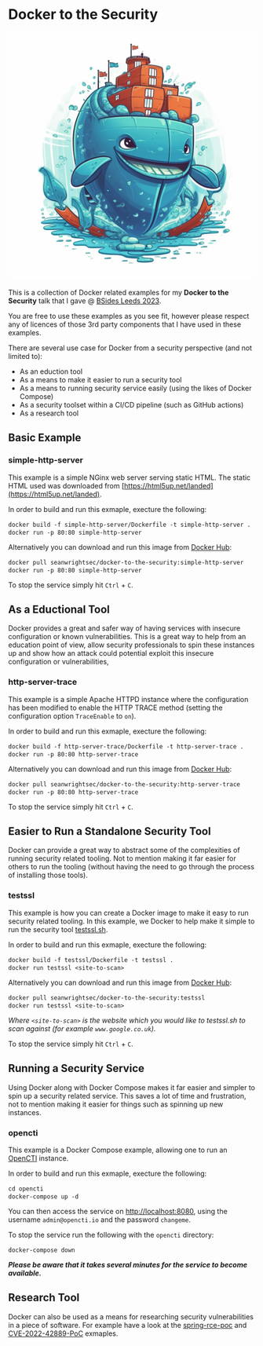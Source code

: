 # Docker to the Security

<p align="center">
  <img src="./docker-to-the-security.png?raw=true" alt="Custom Docker image"/>
</p>

This is a collection of Docker related examples for my **Docker to the Security** talk that I gave @ [BSides Leeds 2023](https://bsidesleeds.com/).

You are free to use these examples as you see fit, however please respect any of licences of those 3rd party components that I have used in these examples.

There are several use case for Docker from a security perspective (and not limited to):

* As an eduction tool
* As a means to make it easier to run a security tool
* As a means to running security service easily (using the likes of Docker Compose)
* As a security toolset within a CI/CD pipeline (such as GitHub actions)
* As a research tool

## Basic Example

### simple-http-server

This example is a simple NGinx web server serving static HTML. The static HTML used was downloaded from [https://html5up.net/landed](https://html5up.net/landed).

In order to build and run this exmaple, execture the following:

```shell
docker build -f simple-http-server/Dockerfile -t simple-http-server .
docker run -p 80:80 simple-http-server
```

Alternatively you can download and run this image from [Docker Hub](https://hub.docker.com/r/seanwrightsec/docker-to-the-security):

```shell
docker pull seanwrightsec/docker-to-the-security:simple-http-server
docker run -p 80:80 simple-http-server
```

To stop the service simply hit `Ctrl` + `C`.

## As a Eductional Tool

Docker provides a great and safer way of having services with insecure configuration or known vulnerabilities. This is a great way to help from an education point of view, allow security professionals to spin these instances up and show how an attack could potential exploit this insecure configuration or vulnerabilities,

### http-server-trace

This example is a simple Apache HTTPD instance where the configuration has been modified to enable the HTTP TRACE method (setting the configuration option `TraceEnable` to `on`).

In order to build and run this exmaple, execture the following:

```shell
docker build -f http-server-trace/Dockerfile -t http-server-trace .
docker run -p 80:80 http-server-trace
```

Alternatively you can download and run this image from [Docker Hub](https://hub.docker.com/r/seanwrightsec/docker-to-the-security):

```shell
docker pull seanwrightsec/docker-to-the-security:http-server-trace
docker run -p 80:80 http-server-trace
```

To stop the service simply hit `Ctrl` + `C`.

## Easier to Run a Standalone Security Tool

Docker can provide a great way to abstract some of the complexities of running security related tooling. Not to mention making it far easier for others to run the tooling (without having the need to go through the process of installing those tools).

### testssl

This example is how you can create a Docker image to make it easy to run security related tooling. In this example, we Docker to help make it simple to run the security tool [testssl.sh](https://testssl.sh/).

In order to build and run this exmaple, execture the following:

```shell
docker build -f testssl/Dockerfile -t testssl .
docker run testssl <site-to-scan>
```

Alternatively you can download and run this image from [Docker Hub](https://hub.docker.com/r/seanwrightsec/docker-to-the-security):

```shell
docker pull seanwrightsec/docker-to-the-security:testssl
docker run testssl <site-to-scan>
```

*Where `<site-to-scan>` is the website which you would like to testssl.sh to scan against (for example `www.google.co.uk`).*

To stop the service simply hit `Ctrl` + `C`.

## Running a Security Service

Using Docker along with Docker Compose makes it far easier and simpler to spin up a security related service. This saves a lot of time and frustration, not to mention making it easier for things such as spinning up new instances.

### opencti

This example is a Docker Compose example, allowing one to run an [OpenCTI](https://github.com/OpenCTI-Platform/docker) instance.

In order to build and run this exmaple, execture the following:

```shell
cd opencti
docker-compose up -d
```

You can then access the service on [http://localhost:8080](http://localhost:8080), using the username `admin@opencti.io` and the password `changeme`.

To stop the service run the following with the `opencti` directory:

```shell
docker-compose down
```

***Please be aware that it takes several minutes for the service to become available.***

## Research Tool

Docker can also be used as a means for researching security vulnerabilities in a piece of software. For example have a look at the [spring-rce-poc](https://github.com/SeanWrightSec/spring-rce-poc) and [CVE-2022-42889-PoC](https://github.com/SeanWrightSec/CVE-2022-42889-PoC) exmaples.